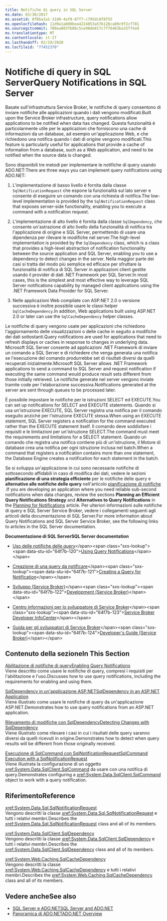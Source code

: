 ```yaml
---
title: Notifiche di query in SQL Server
ms.date: 03/30/2017
ms.assetid: 0f0ba1a1-3180-4af8-87f7-c795dc8f8f55
ms.openlocfilehash: 11d9a1a800bea4224853a57b128ca89c9f2cf781
ms.sourcegitcommit: 700ea803fb06c5ce98de017c7f76463ba33ff4a9
ms.translationtype: MT
ms.contentlocale: it-IT
ms.lasthandoff: 02/19/2020
ms.locfileid: "77452370"
---
```

# <a name="query-notifications-in-sql-server"></a><span data-ttu-id="64f7b-102">Notifiche di query in SQL Server</span><span class="sxs-lookup"><span data-stu-id="64f7b-102">Query Notifications in SQL Server</span></span>
<span data-ttu-id="64f7b-103">Basate sull'infrastruttura Service Broker, le notifiche di query consentono di inviare notifiche alle applicazioni quando i dati vengono modificati.</span><span class="sxs-lookup"><span data-stu-id="64f7b-103">Built upon the Service Broker infrastructure, query notifications allow applications to be notified when data has changed.</span></span> <span data-ttu-id="64f7b-104">Questa funzionalità è particolarmente utile per le applicazioni che forniscono una cache di informazioni da un database, ad esempio un'applicazione Web, e che richiedono una notifica quando i dati di origine vengono modificati.</span><span class="sxs-lookup"><span data-stu-id="64f7b-104">This feature is particularly useful for applications that provide a cache of information from a database, such as a Web application, and need to be notified when the source data is changed.</span></span>  
  
 <span data-ttu-id="64f7b-105">Sono disponibili tre metodi per implementare le notifiche di query usando ADO.NET:</span><span class="sxs-lookup"><span data-stu-id="64f7b-105">There are three ways you can implement query notifications using ADO.NET:</span></span>  
  
1. <span data-ttu-id="64f7b-106">L'implementazione di basso livello è fornita dalla classe `SqlNotificationRequest` che espone la funzionalità sul lato server e consente di eseguire un comando con una richiesta di notifica.</span><span class="sxs-lookup"><span data-stu-id="64f7b-106">The low-level implementation is provided by the `SqlNotificationRequest` class that exposes server-side functionality, enabling you to execute a command with a notification request.</span></span>  
  
2. <span data-ttu-id="64f7b-107">L'implementazione di alto livello è fornita dalla classe `SqlDependency`, che consente un'astrazione di alto livello della funzionalità di notifica tra l'applicazione di origine e SQL Server, permettendo di usare una dipendenza per rilevare le modifiche nel server.</span><span class="sxs-lookup"><span data-stu-id="64f7b-107">The high-level implementation is provided by the `SqlDependency` class, which is a class that provides a high-level abstraction of notification functionality between the source application and SQL Server, enabling you to use a dependency to detect changes in the server.</span></span> <span data-ttu-id="64f7b-108">Nella maggior parte dei casi si tratta del modo più semplice ed efficace per sfruttare la funzionalità di notifica di SQL Server in applicazioni client gestite usando il provider di dati .NET Framework per SQL Server.</span><span class="sxs-lookup"><span data-stu-id="64f7b-108">In most cases, this is the simplest and most effective way to leverage SQL Server notifications capability by managed client applications using the .NET Framework Data Provider for SQL Server.</span></span>  
  
3. <span data-ttu-id="64f7b-109">Nelle applicazioni Web compilate con ASP.NET 2.0 o versione successiva è inoltre possibile usare le classi helper `SqlCacheDependency`.</span><span class="sxs-lookup"><span data-stu-id="64f7b-109">In addition, Web applications built using ASP.NET 2.0 or later can use the `SqlCacheDependency` helper classes.</span></span>  
  
 <span data-ttu-id="64f7b-110">Le notifiche di query vengono usate per applicazioni che richiedono l'aggiornamento delle visualizzazioni o delle cache in seguito a modifiche dei dati sottostanti.</span><span class="sxs-lookup"><span data-stu-id="64f7b-110">Query notifications are used for applications that need to refresh displays or caches in response to changes in underlying data.</span></span> <span data-ttu-id="64f7b-111">Microsoft SQL Server consente ad applicazioni .NET Framework di inviare un comando a SQL Server e di richiedere che venga generata una notifica se l'esecuzione del comando produrrebbe set di risultati diversi da quelli recuperati inizialmente.</span><span class="sxs-lookup"><span data-stu-id="64f7b-111">Microsoft SQL Server allows .NET Framework applications to send a command to SQL Server and request notification if executing the same command would produce result sets different from those initially retrieved.</span></span> <span data-ttu-id="64f7b-112">Le notifiche generate nel server vengono inviate tramite code per l'elaborazione successiva.</span><span class="sxs-lookup"><span data-stu-id="64f7b-112">Notifications generated at the server are sent through queues to be processed later.</span></span>  
  
 <span data-ttu-id="64f7b-113">È possibile impostare le notifiche per le istruzioni SELECT ed EXECUTE.</span><span class="sxs-lookup"><span data-stu-id="64f7b-113">You can set up notifications for SELECT and EXECUTE statements.</span></span> <span data-ttu-id="64f7b-114">Quando si usa un'istruzione EXECUTE, SQL Server registra una notifica per il comando eseguito anziché per l'istruzione EXECUTE stessa.</span><span class="sxs-lookup"><span data-stu-id="64f7b-114">When using an EXECUTE statement, SQL Server registers a notification for the command executed rather than the EXECUTE statement itself.</span></span> <span data-ttu-id="64f7b-115">Il comando deve soddisfare i requisiti e le limitazioni per un'istruzione SELECT.</span><span class="sxs-lookup"><span data-stu-id="64f7b-115">The command must meet the requirements and limitations for a SELECT statement.</span></span> <span data-ttu-id="64f7b-116">Quando un comando che registra una notifica contiene più di un'istruzione, il Motore di database crea una notifica per ogni istruzione inclusa nel batch.</span><span class="sxs-lookup"><span data-stu-id="64f7b-116">When a command that registers a notification contains more than one statement, the Database Engine creates a notification for each statement in the batch.</span></span>  
  
 <span data-ttu-id="64f7b-117">Se si sviluppa un'applicazione in cui sono necessarie notifiche di sottosecondo affidabili in caso di modifica dei dati, vedere le sezioni **pianificazione di una strategia efficiente** per le notifiche delle query e **alternative alle notifiche delle query** nell'articolo [pianificazione di notifiche](https://docs.microsoft.com/previous-versions/sql/sql-server-2008-r2/ms187528(v=sql.105)) .</span><span class="sxs-lookup"><span data-stu-id="64f7b-117">If you are developing an application where you need reliable sub-second notifications when data changes, review the sections **Planning an Efficient Query Notifications Strategy** and **Alternatives to Query Notifications** in the [Planning for Notifications](https://docs.microsoft.com/previous-versions/sql/sql-server-2008-r2/ms187528(v=sql.105)) article.</span></span> <span data-ttu-id="64f7b-118">Per ulteriori informazioni sulle notifiche di query e SQL Server Service Broker, vedere i collegamenti seguenti agli articoli della documentazione di SQL Server.</span><span class="sxs-lookup"><span data-stu-id="64f7b-118">For more information about Query Notifications and SQL Server Service Broker, see the following links to articles in the SQL Server documentation.</span></span>  
  
 <span data-ttu-id="64f7b-119">**Documentazione di SQL Server**</span><span class="sxs-lookup"><span data-stu-id="64f7b-119">**SQL Server documentation**</span></span>  
  
- <span data-ttu-id="64f7b-120">[Uso delle notifiche delle query](https://docs.microsoft.com/previous-versions/sql/sql-server-2008-r2/ms175110(v=sql.105))</span><span class="sxs-lookup"><span data-stu-id="64f7b-120">[Using Query Notifications](https://docs.microsoft.com/previous-versions/sql/sql-server-2008-r2/ms175110(v=sql.105))</span></span>  
  
- <span data-ttu-id="64f7b-121">[Creazione di una query da notificare](https://docs.microsoft.com/previous-versions/sql/sql-server-2008-r2/ms181122(v=sql.105))</span><span class="sxs-lookup"><span data-stu-id="64f7b-121">[Creating a Query for Notification](https://docs.microsoft.com/previous-versions/sql/sql-server-2008-r2/ms181122(v=sql.105))</span></span>  
  
- <span data-ttu-id="64f7b-122">[Sviluppo (Service Broker)](https://docs.microsoft.com/previous-versions/sql/sql-server-2008-r2/bb522889(v=sql.105))</span><span class="sxs-lookup"><span data-stu-id="64f7b-122">[Development (Service Broker)](https://docs.microsoft.com/previous-versions/sql/sql-server-2008-r2/bb522889(v=sql.105))</span></span>  
  
- <span data-ttu-id="64f7b-123">[Centro informazioni per lo sviluppatore di Service Broker](https://docs.microsoft.com/previous-versions/sql/sql-server-2008-r2/ms166100(v=sql.105))</span><span class="sxs-lookup"><span data-stu-id="64f7b-123">[Service Broker Developer InfoCenter](https://docs.microsoft.com/previous-versions/sql/sql-server-2008-r2/ms166100(v=sql.105))</span></span>  
  
- <span data-ttu-id="64f7b-124">[Guida per gli sviluppatori di Service Broker](https://docs.microsoft.com/previous-versions/sql/sql-server-2008-r2/bb522908(v=sql.105))</span><span class="sxs-lookup"><span data-stu-id="64f7b-124">[Developer's Guide (Service Broker)](https://docs.microsoft.com/previous-versions/sql/sql-server-2008-r2/bb522908(v=sql.105))</span></span>  
  
## <a name="in-this-section"></a><span data-ttu-id="64f7b-125">Contenuto della sezione</span><span class="sxs-lookup"><span data-stu-id="64f7b-125">In This Section</span></span>  
 [<span data-ttu-id="64f7b-126">Abilitazione di notifiche di query</span><span class="sxs-lookup"><span data-stu-id="64f7b-126">Enabling Query Notifications</span></span>](enabling-query-notifications.md)  
 <span data-ttu-id="64f7b-127">Viene descritto come usare le notifiche di query, compresi i requisiti per l'abilitazione e l'uso.</span><span class="sxs-lookup"><span data-stu-id="64f7b-127">Discusses how to use query notifications, including the requirements for enabling and using them.</span></span>  
  
 [<span data-ttu-id="64f7b-128">SqlDependency in un'applicazione ASP.NET</span><span class="sxs-lookup"><span data-stu-id="64f7b-128">SqlDependency in an ASP.NET Application</span></span>](sqldependency-in-an-aspnet-app.md)  
 <span data-ttu-id="64f7b-129">Viene illustrato come usare le notifiche di query da un'applicazione ASP.NET.</span><span class="sxs-lookup"><span data-stu-id="64f7b-129">Demonstrates how to use query notifications from an ASP.NET application.</span></span>  
  
 [<span data-ttu-id="64f7b-130">Rilevamento di modifiche con SqlDependency</span><span class="sxs-lookup"><span data-stu-id="64f7b-130">Detecting Changes with SqlDependency</span></span>](detecting-changes-with-sqldependency.md)  
 <span data-ttu-id="64f7b-131">Viene illustrato come rilevare i casi in cui i risultati delle query saranno diversi da quelli ricevuti in origine.</span><span class="sxs-lookup"><span data-stu-id="64f7b-131">Demonstrates how to detect when query results will be different from those originally received.</span></span>  
  
 [<span data-ttu-id="64f7b-132">Esecuzione di SqlCommand con SqlNotificationRequest</span><span class="sxs-lookup"><span data-stu-id="64f7b-132">SqlCommand Execution with a SqlNotificationRequest</span></span>](sqlcommand-execution-with-a-sqlnotificationrequest.md)  
 <span data-ttu-id="64f7b-133">Viene illustrata la configurazione di un oggetto <xref:System.Data.SqlClient.SqlCommand> da usare con una notifica di query.</span><span class="sxs-lookup"><span data-stu-id="64f7b-133">Demonstrates configuring a <xref:System.Data.SqlClient.SqlCommand> object to work with a query notification.</span></span>  
  
## <a name="reference"></a><span data-ttu-id="64f7b-134">Riferimento</span><span class="sxs-lookup"><span data-stu-id="64f7b-134">Reference</span></span>  
 <xref:System.Data.Sql.SqlNotificationRequest>  
 <span data-ttu-id="64f7b-135">Vengono descritti la classe <xref:System.Data.Sql.SqlNotificationRequest> e tutti i relativi membri.</span><span class="sxs-lookup"><span data-stu-id="64f7b-135">Describes the <xref:System.Data.Sql.SqlNotificationRequest> class and all of its members.</span></span>  
  
 <xref:System.Data.SqlClient.SqlDependency>  
 <span data-ttu-id="64f7b-136">Vengono descritti la classe <xref:System.Data.SqlClient.SqlDependency> e tutti i relativi membri.</span><span class="sxs-lookup"><span data-stu-id="64f7b-136">Describes the <xref:System.Data.SqlClient.SqlDependency> class and all of its members.</span></span>  
  
 <xref:System.Web.Caching.SqlCacheDependency>  
 <span data-ttu-id="64f7b-137">Vengono descritti la classe <xref:System.Web.Caching.SqlCacheDependency> e tutti i relativi membri.</span><span class="sxs-lookup"><span data-stu-id="64f7b-137">Describes the <xref:System.Web.Caching.SqlCacheDependency> class and all of its members.</span></span>  
  
## <a name="see-also"></a><span data-ttu-id="64f7b-138">Vedere anche</span><span class="sxs-lookup"><span data-stu-id="64f7b-138">See also</span></span>

- [<span data-ttu-id="64f7b-139">SQL Server e ADO.NET</span><span class="sxs-lookup"><span data-stu-id="64f7b-139">SQL Server and ADO.NET</span></span>](index.md)
- [<span data-ttu-id="64f7b-140">Panoramica di ADO.NET</span><span class="sxs-lookup"><span data-stu-id="64f7b-140">ADO.NET Overview</span></span>](../ado-net-overview.md)
